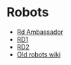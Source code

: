# Robots

* [Rd Ambassador](rd-ambassador/README.md)
* [RD1](rd1.md)
* [RD2](rd2.md)
* [Old robots wiki](http://asrob.uc3m.es/index.php/Robot_Devastation:_Robots)
